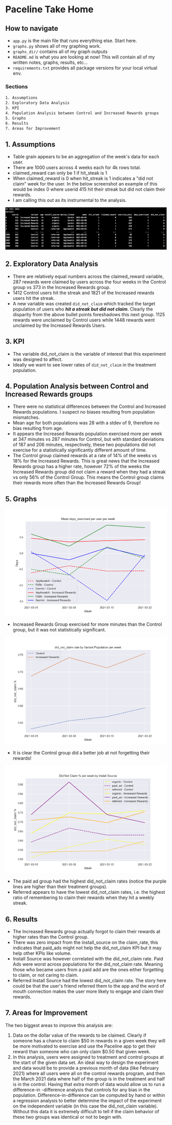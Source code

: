 # Paceline Take Home

## How to navigate
- `app.py` is the main file that runs everything else. Start here. 
- `graphs.py` shows all of my graphing work. 
- `graphs_dir/` contains all of my graph outputs
- `README.md` is what you are looking at now! This will contain all of my written notes, graphs, results, etc...
- `requirements.txt` provides all package versions for your local virtual env. 


### Sections
    1. Assumptions
    2. Exploratory Data Analysis
    3. KPI
    4. Population Analysis between Control and Increased Rewards groups
    5. Graphs
    6. Results
    7. Areas for Improvement


## 1. Assumptions 
- Table grain appears to be an aggregation of the week's data for each user. 
- There are 1000 users across 4 weeks each for 4k rows total. 
- claimed_reward can only be 1 if hit_steak is 1
- When claimed_reward is 0 when hit_streak is 1 indicates a
 "did not claim" week for the user.  In the below screenshot an example of this would be index 0 where userid 415 hit
  their streak but did not claim their rewards.  
- I am calling this out as its instrumental to the analysis. 

![data output example](graphs_dir/data_summary.png)


## 2. Exploratory Data Analysis
- There are relatively equal numbers across the claimed_reward variable, 287 rewards were claimed by users across the
 four weeks in the Control group vs 373 in the Increased Rewards group. 
- 1412 Control users hit the streak and 1821 of the Increased rewards users hit the streak. 
- A new variable was created `did_not_claim` which tracked the target population of users who ***hit a streak but did
 not claim***.  Clearly the disparity from the above bullet points foreshadows this next group.  1125 rewards were 
 unclaimed by Control users while 1448 rewards went unclaimed by the Increased Rewards Users. 
  

## 3. KPI
- The variable did_not_claim is the variable of interest that this experiment was designed to affect. 
- Ideally we want to see lower rates of `did_not_claim` in the treatment population.  


## 4. Population Analysis between Control and Increased Rewards groups
- There were no statistical differences between the Control and Increased Rewards populations.  I suspect no biases
 resulting from population mismatches. 
- Mean age for both populations was 28 with a stdev of 9, therefore no bias resulting from age. 
- It appears the Increased Rewards population exercised more per week at 347 minutes vs 287 minutes for Control, but
 with standard deviations of 187 and 206 minutes, respectively, these two populations did not exercise for a
  statistically significantly different amount of time. 
- The Control group claimed rewards at a rate of 14% of the weeks vs 18% for the Increased Rewards. This is great
 news that the Increased Rewards group has a higher rate, however 72% of the weeks the Increased Rewards group did
  not claim a reward when they had a streak vs only 56% of the Control Group. This means the Control group claims
   their rewards more often than the Increased Rewards Group!  


## 5. Graphs

![days exercised graph](graphs_dir/days_exercised_graph.png)
- Increased Rewards Group exercised for more minutes than the Control group, but it was not statistically significant. 


![did not claim](graphs_dir/did_not_claim_graph.png)
- It is clear the Control group did a better job at not forgetting their rewards!


![install source did not claim](graphs_dir/install_source_did_not_claim_graph.png)
- The paid ad group had the highest did_not_claim rates (notice the purple lines are higher than their treatment
 groups).
- Referred appears to have the lowest did_not_claim rates, i.e. the highest ratio of remembering to claim their
 rewards when they hit a weekly streak.  


## 6. Results
- The Increased Rewards group actually forgot to claim their rewards at higher rates than the Control group. 
- There was zero impact from the install_source on the claim_rate, this indicates that paid_ads might not help the
 did_not_claim KPI but it may help other KPIs like volume.  
- Install Source was however correlated with the did_not_claim rate.  Paid Ads were worst across populations for the
 did_not_claim rate.  Meaning those who became users from a paid add are the ones either forgetting to claim, or not
  caring to claim. 
- Referred Install Source had the lowest did_not_claim rate.  The story here could be that the user's friend referred
 them to the app and the word of mouth connection makes the user more likely to engage and claim their rewards.  


## 7. Areas for Improvement

The two biggest areas to improve this analysis are:
1. Data on the dollar value of the rewards to be claimed. Clearly if someone has a chance to claim $50 in rewards in
 a given week they will be more motivated to exercise and use the Paceline app to get their reward than someone who
  can only claim $0.50 that given week. 
2. In this analysis, users were assigned to treatment and control groups at the start of the given data set.  An
 ideal way to design the experiment and data would be to provide a previous month of data (like February 2021) where
  all users were all on the control rewards program, and then the March 2021 data where half of the group is in the
   treatment and half is in the control.  Having that extra month of data would allow us to run a difference-in
   -difference analysis that controls for any bias in the population.  Difference-in-difference can be computed by
    hand or within a regression analysis to better determine the impact of the experiment on the independent variable
     (in this case the did_not_claim variable).  Without this data it is extremely difficult to tell if the claim
      behavior of these two groups was identical or not to begin with.  